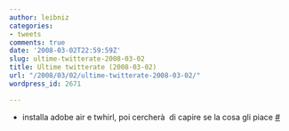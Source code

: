 ```yaml
---
author: leibniz
categories:
- tweets
comments: true
date: '2008-03-02T22:59:59Z'
slug: ultime-twitterate-2008-03-02
title: Ultime twitterate (2008-03-02)
url: "/2008/03/02/ultime-twitterate-2008-03-02/"
wordpress_id: 2671

---
```

* installa adobe air e twhirl, poi cercherà  di capire se la cosa gli piace [#](http://twitter.com/leibniz/statuses/765722227)


